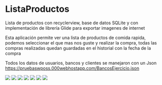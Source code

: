 # ListaProductos
Lista de productos con recyclerview, base de datos SQLite y con implementación de librería Glide para exportar imagenes de internet

Esta aplicación permite ver una lista de productos de comida rapida, podemos seleccionar el que mas nos guste y realizar la compra, todas las compras realizadas quedan guardadas en el historial con la fecha de la compra

Todos los datos de usuarios, bancos y clientes se manejaron con un Json
https://pruebaswposs.000webhostapp.com/BancosEjercicio.json

![](img/login.jpeg)
![](img/menu.jpeg)
![](img/perfil.jpeg)
![](img/listaBancos.jpeg)
![](img/transacciones.jpeg)
![](img/datosTransaccion.jpeg)
![](img/respuestaTransaccion.jpeg)
